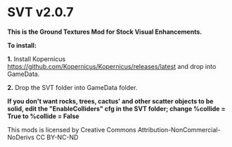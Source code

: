 # SVT v2.0.7

**This is the Ground Textures Mod for Stock Visual Enhancements.**

**To install:**

**1.** Install Kopernicus https://github.com/Kopernicus/Kopernicus/releases/latest
and drop into GameData.

**2.** Drop the SVT folder into GameData folder.

**If you don't want rocks, trees, cactus' and other scatter objects to be solid, edit the "EnableColliders" cfg in the SVT folder; change %collide = True to %collide = False**


This mods is licensed by Creative Commons Attribution-NonCommercial-NoDerivs 
CC BY-NC-ND 


